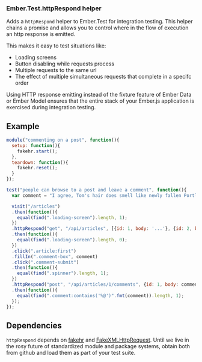 ### Ember.Test.httpRespond helper

Adds a `httpRespond` helper to Ember.Test for integration testing.
This helper chains a promise and allows you to control where in the flow
of execution an http response is emitted.

This makes it easy to test situations like:
  
  * Loading screens
  * Button disabling while requests process
  * Multiple requests to the same url
  * The effect of multiple simultaneous requests that complete in a specifc order

Using HTTP response emitting instead of the fixture feature of Ember Data or Ember Model
ensures that the entire stack of your Ember.js application is exercised during integration
testing.

## Example

```javascript
module("commenting on a post", function(){
  setup: function(){
    fakehr.start();
  },
  teardown: function(){
    fakehr.reset();
  }
});

test("people can browse to a post and leave a comment", function(){
  var comment = "I agree, Tom's hair does smell like newly fallen Portland rain."

  visit("/articles")
  .then(function(){
    equal(find(".loading-screen").length, 1);
  })
  .httpRespond("get", "/api/articles", [{id: 1, body: '...'}, {id: 2, body: '...'}])
  .then(function(){
    equal(find(".loading-screen").length, 0);
  })
  .click(".article:first")
  .fillIn(".comment-box", comment)
  .click(".comment-submit")
  .then(function(){
    equal(find(".spinner").length, 1);
  })
  .httpRespond("post", "/api/articles/1/comments", {id: 1, body: comment})
  .then(function(){
    equal(find(".comment:contains('%@')".fmt(comment)).length, 1);
  });
});
```

## Dependencies
`httpRespond` depends on [fakehr](https://github.com/trek/fakehr) and [FakeXMLHttpRequest](https://github.com/trek/FakeXMLHttpRequest). Until we live in the rosy future of standardized module and package systems, obtain both from github and load them as part of your test suite.
